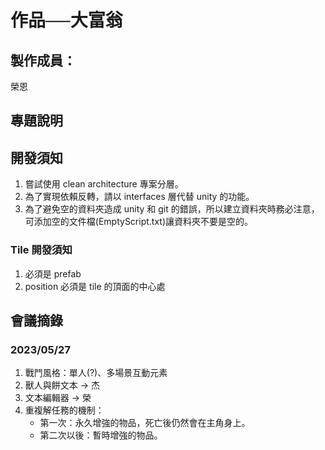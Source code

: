 # 作品──大富翁
## 製作成員：

榮恩

## 專題說明

## 開發須知
1. 嘗試使用 clean architecture 專案分層。
1. 為了實現依賴反轉，請以 interfaces 層代替 unity 的功能。
1. 為了避免空的資料夾造成 unity 和 git 的錯誤，所以建立資料夾時務必注意，可添加空的文件檔(EmptyScript.txt)讓資料夾不要是空的。

### Tile 開發須知
1. 必須是 prefab
1. position 必須是 tile 的頂面的中心處

## 會議摘錄
### 2023/05/27
1. 戰鬥風格：單人(?)、多場景互動元素
1. 獸人與餅文本 -> 杰
1. 文本編輯器 -> 榮
1. 重複解任務的機制：
     * 第一次：永久增強的物品，死亡後仍然會在主角身上。
     * 第二次以後：暫時增強的物品。
